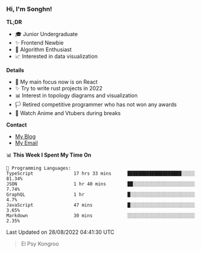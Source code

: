 ### Hi, I'm Songhn!

**TL;DR**

- 🎓 Junior Undergraduate
- ✨ Frontend Newbie
- 🎈 Algorithm Enthusiast
- 📈 Interested in data visualization

**Details**

- 🎯 My main focus now is on React
- ✨ Try to write rust projects in 2022
- 📊 Interest in topology diagrams and visualization
- 🏳️ Retired competitive programmer who has not won any awards
- 🍵 Watch Anime and Vtubers during breaks

**Contact**
- [My Blog](https://blog.songhn.com)
- [My Email](mailto:songhn233@gmail.com)

<!--START_SECTION:waka-->
📊 **This Week I Spent My Time On** 

```text
💬 Programming Languages: 
TypeScript               17 hrs 33 mins      ████████████████████░░░░░   81.34% 
JSON                     1 hr 40 mins        ██░░░░░░░░░░░░░░░░░░░░░░░   7.74% 
GraphQL                  1 hr                █░░░░░░░░░░░░░░░░░░░░░░░░   4.7% 
JavaScript               47 mins             █░░░░░░░░░░░░░░░░░░░░░░░░   3.65% 
Markdown                 30 mins             ░░░░░░░░░░░░░░░░░░░░░░░░░   2.35%

```


 Last Updated on 28/08/2022 04:41:30 UTC
<!--END_SECTION:waka-->

> El Psy Kongroo
